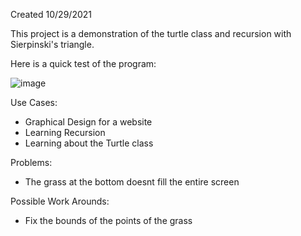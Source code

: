 Created 10/29/2021

This project is a demonstration of the turtle class and recursion with Sierpinski's triangle.

Here is a quick test of the program:

![image](https://user-images.githubusercontent.com/104415326/167482966-8acd5758-54a1-4f9b-acb3-3cfb8122455f.png)

Use Cases:

 - Graphical Design for a website
 - Learning Recursion
 - Learning about the Turtle class

Problems:

 - The grass at the bottom doesnt fill the entire screen

Possible Work Arounds:

 - Fix the bounds of the points of the grass
